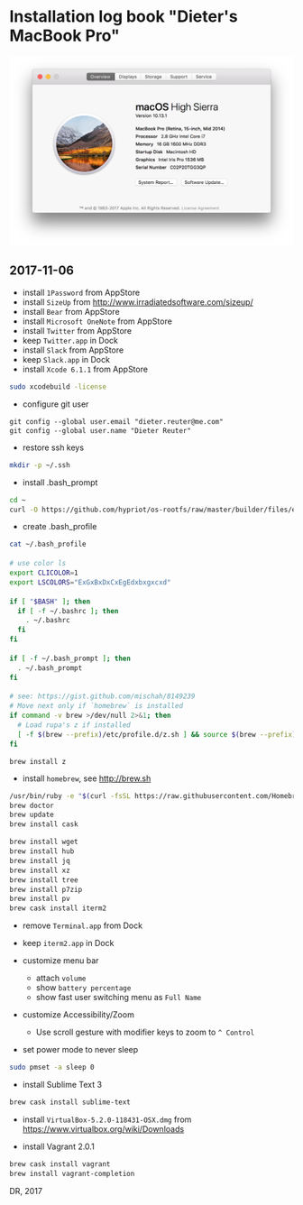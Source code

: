 
# Installation log book "Dieter's MacBook Pro"

![Mac](/images/logbook-MacBookPro3.png)


## 2017-11-06

* install `1Password` from AppStore
* install `SizeUp` from http://www.irradiatedsoftware.com/sizeup/
* install `Bear` from AppStore
* install `Microsoft OneNote` from AppStore
* install `Twitter` from AppStore
* keep `Twitter.app` in Dock
* install `Slack` from AppStore
* keep `Slack.app` in Dock
* install `Xcode 6.1.1` from AppStore
```bash
sudo xcodebuild -license
```

* configure git user
```
git config --global user.email "dieter.reuter@me.com"
git config --global user.name "Dieter Reuter"
```

* restore ssh keys
```bash
mkdir -p ~/.ssh
```

* install .bash_prompt
```bash
cd ~
curl -O https://github.com/hypriot/os-rootfs/raw/master/builder/files/etc/skel/.bash_prompt
```
* create .bash_profile
```bash
cat ~/.bash_profile

# use color ls
export CLICOLOR=1
export LSCOLORS="ExGxBxDxCxEgEdxbxgxcxd"

if [ "$BASH" ]; then
  if [ -f ~/.bashrc ]; then
    . ~/.bashrc
  fi
fi

if [ -f ~/.bash_prompt ]; then
  . ~/.bash_prompt
fi

# see: https://gist.github.com/mischah/8149239
# Move next only if `homebrew` is installed
if command -v brew >/dev/null 2>&1; then
  # Load rupa's z if installed
  [ -f $(brew --prefix)/etc/profile.d/z.sh ] && source $(brew --prefix)/etc/profile.d/z.sh
fi
```
```
brew install z
```

* install `homebrew`, see http://brew.sh
```bash
/usr/bin/ruby -e "$(curl -fsSL https://raw.githubusercontent.com/Homebrew/install/master/install)"
brew doctor
brew update
brew install cask
```
```bash
brew install wget
brew install hub
brew install jq
brew install xz
brew install tree
brew install p7zip
brew install pv
brew cask install iterm2
```

* remove `Terminal.app` from Dock
* keep `iterm2.app` in Dock

* customize menu bar
  - attach `volume`
  - show `battery percentage`
  - show fast user switching menu as `Full Name`

* customize Accessibility/Zoom
  - Use scroll gesture with modifier keys to zoom to `^ Control`

* set power mode to never sleep
```bash
sudo pmset -a sleep 0
```

* install Sublime Text 3
```bash
brew cask install sublime-text
```

* install `VirtualBox-5.2.0-118431-OSX.dmg` from https://www.virtualbox.org/wiki/Downloads

* install Vagrant 2.0.1
```bash
brew cask install vagrant
brew install vagrant-completion
```


DR, 2017
